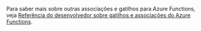 Para saber mais sobre outras associações e gatilhos para Azure Functions, veja [Referência do desenvolvedor sobre gatilhos e associações do Azure Functions](../articles/azure-functions/functions-triggers-bindings.md).

